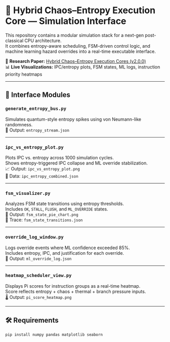 # 🔁 Hybrid Chaos–Entropy Execution Core — Simulation Interface

This repository contains a modular simulation stack for a next-gen post-classical CPU architecture.  
It combines entropy-aware scheduling, FSM-driven control logic, and machine learning hazard overrides into a real-time executable interface.

📄 **Research Paper:** [Hybrid Chaos–Entropy Execution Cores (v2.0.0)](paper/Hybrid_Chaos_v2.0.0.pdf)  
📊 **Live Visualizations:** IPC/entropy plots, FSM states, ML logs, instruction priority heatmaps

---

## 📂 Interface Modules

### `generate_entropy_bus.py`
Simulates quantum-style entropy spikes using von Neumann-like randomness.  
🔧 Output: `entropy_stream.json`

---

### `ipc_vs_entropy_plot.py`
Plots IPC vs. entropy across 1000 simulation cycles.  
Shows entropy-triggered IPC collapse and ML override stabilization.  
📈 Output: `ipc_vs_entropy_plot.png`  
📄 Data: `ipc_entropy_combined.json`

---

### `fsm_visualizer.py`
Analyzes FSM state transitions using entropy thresholds.  
Includes `OK`, `STALL`, `FLUSH`, and `ML_OVERRIDE` states.  
🥧 Output: `fsm_state_pie_chart.png`  
📄 Trace: `fsm_state_transitions.json`

---

### `override_log_window.py`
Logs override events where ML confidence exceeded 85%.  
Includes entropy, IPC, and justification for each override.  
📄 Output: `ml_override_log.json`

---

### `heatmap_scheduler_view.py`
Displays Pi scores for instruction groups as a real-time heatmap.  
Score reflects entropy + chaos + thermal + branch pressure inputs.  
🌡️ Output: `pi_score_heatmap.png`

---

## 🛠️ Requirements

```bash
pip install numpy pandas matplotlib seaborn
